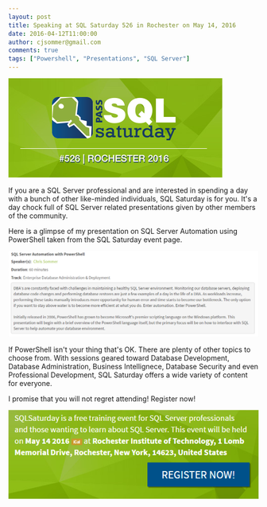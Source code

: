 ```yaml
---
layout: post
title: Speaking at SQL Saturday 526 in Rochester on May 14, 2016
date: 2016-04-12T11:00:00
author: cjsommer@gmail.com
comments: true
tags: ["Powershell", "Presentations", "SQL Server"]
---
```

<a href="http://www.sqlsaturday.com/526/EventHome.aspx" target="_blank">
<img alt='' class='alignnone size-full wp-image-1250 ' src='/img/2016/04/img_570cf46eed29e.png' />
</a>

If you are a SQL Server professional and are interested in spending a day with a bunch of other like-minded individuals, SQL Saturday is for you. It's a day chock full of SQL Server related presentations given by other members of the community. 

Here is a glimpse of my presentation on SQL Server Automation using PowerShell taken from the SQL Saturday event page.

<img alt='' class='alignnone size-full wp-image-1251 ' src='/img/2016/04/img_570cf49b01b34.png' />

If PowerShell isn't your thing that's OK. There are plenty of other topics to choose from. With sessions geared toward Database Development, Database Administration, Business Intellignece, Database Security and even Professional Development, SQL Saturday offers a wide variety of content for everyone. 

I promise that you will not regret attending! Register now! 

<a href="https://www.sqlsaturday.com/526/registernow.aspx" target="_blank">
<img alt='' class='alignnone size-full wp-image-1252 ' src='/img/2016/04/img_570cf4c345f51.png' />
</a>
